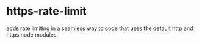 # https-rate-limit

adds rate limiting in a seamless way to code that uses the default http and https node modules.
